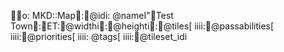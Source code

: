 o:MKD::Map:@idi :
@nameI"Test Town:ET:@widthi:@heighti:@tiles[	i i i i :@passabilities[	i i i i :@priorities[	i i i i :
@tags[	i i i i :@tileset_idi 